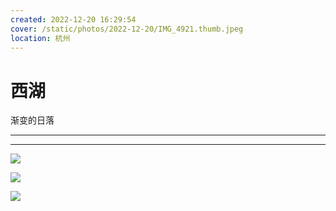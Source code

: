```yaml
---
created: 2022-12-20 16:29:54
cover: /static/photos/2022-12-20/IMG_4921.thumb.jpeg
location: 杭州
---
```


# 西湖

渐变的日落

---

---

![](/static/photos/2022-12-20/IMG_4911.jpeg)

![](/static/photos/2022-12-20/IMG_4920.jpeg)

![](/static/photos/2022-12-20/IMG_4921.jpeg)
